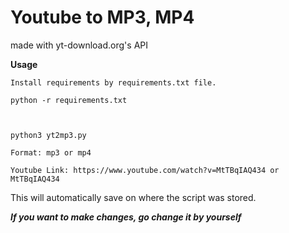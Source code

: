 # Youtube to MP3, MP4
made with yt-download.org's API


**Usage**
```
Install requirements by requirements.txt file.

python -r requirements.txt

```



```


python3 yt2mp3.py

Format: mp3 or mp4

Youtube Link: https://www.youtube.com/watch?v=MtTBqIAQ434 or MtTBqIAQ434
```




This will automatically save on where the script was stored.


***If you want to make changes, go change it by yourself***
